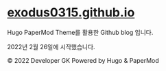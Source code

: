 # [exodus0315.github.io](https://exodus0315.github.io/)

Hugo PaperMod Theme를 활용한 Github blog 입니다.



2022년 2월 26일에 시작했습니다.



© 2022 Developer GK Powered by Hugo & PaperMod